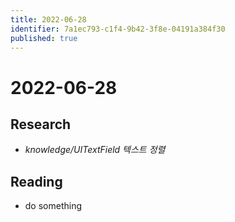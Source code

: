 ```yaml
---
title: 2022-06-28
identifier: 7a1ec793-c1f4-9b42-3f8e-04191a384f30
published: true
---
```


# 2022-06-28

## Research

* *knowledge/UITextField 텍스트 정렬*

## Reading

* do something
